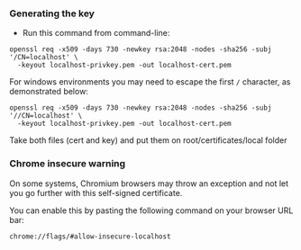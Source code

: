 ### Generating the key

* Run this command from command-line:


```shell script
openssl req -x509 -days 730 -newkey rsa:2048 -nodes -sha256 -subj '/CN=localhost' \
  -keyout localhost-privkey.pem -out localhost-cert.pem
```

For windows environments you may need to escape the first `/` character, as demonstrated below:

```shell script
openssl req -x509 -days 730 -newkey rsa:2048 -nodes -sha256 -subj '//CN=localhost' \
  -keyout localhost-privkey.pem -out localhost-cert.pem
```

Take both files (cert and key) and put them on root/certificates/local folder

### Chrome insecure warning

On some systems, Chromium browsers may throw an exception and not let you go further with this self-signed certificate.

You can enable this by pasting the following command on your browser URL bar:

```html
chrome://flags/#allow-insecure-localhost
```
